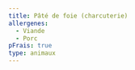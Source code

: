 ```yaml
---
title: Pâté de foie (charcuterie)
allergenes:
  - Viande
  - Porc
pFrais: true
type: animaux
---
```


